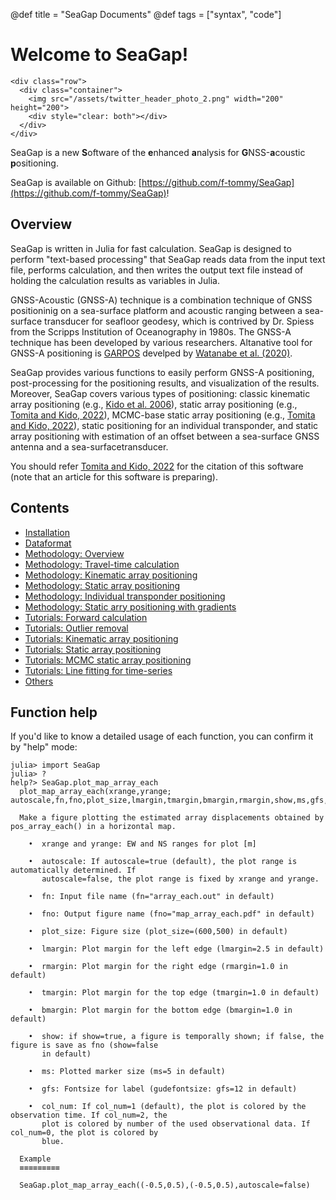 @def title = "SeaGap Documents"
@def tags = ["syntax", "code"]

# Welcome to SeaGap!

~~~
<div class="row">
  <div class="container">
    <img src="/assets/twitter_header_photo_2.png" width="200" height="200">
    <div style="clear: both"></div>      
  </div>
</div>
~~~

SeaGap is a new **S**oftware of the **e**nhanced **a**nalysis for **G**NSS-**a**coustic **p**ositioning.

SeaGap is available on Github: [https://github.com/f-tommy/SeaGap](https://github.com/f-tommy/SeaGap)!

## Overview

SeaGap is written in Julia for fast calculation. SeaGap is designed to perform "text-based processing" that SeaGap reads data from the input text file, performs calculation, and then writes the output text file instead of holding the calculation results as variables in Julia.

GNSS-Acoustic (GNSS-A) technique is a combination technique of GNSS positioninig on a sea-surface platform and acoustic ranging between a sea-surface transducer for seafloor geodesy, which is contrived by Dr. Spiess from the Scripps Institution of Oceanography in 1980s. The GNSS-A technique has been developed by various researchers. Altanative tool for GNSS-A positioning is [GARPOS](https://github.com/s-watanabe-jhod/garpos) develped by [Watanabe et al. (2020)](https://www.frontiersin.org/articles/10.3389/feart.2020.597532/full).

SeaGap provides various functions to easily perform GNSS-A positioning, post-processing for the positioning results, and visualization of the results. Moreover, SeaGap covers various types of positioning: classic kinematic array positioning (e.g., [Kido et al. 2006](https://earth-planets-space.springeropen.com/articles/10.1186/BF03351996)), static array positioning (e.g., [Tomita and Kido, 2022](https://earth-planets-space.springeropen.com/articles/10.1186/s40623-022-01740-0)), MCMC-base static array positioning (e.g., [Tomita and Kido, 2022](https://earth-planets-space.springeropen.com/articles/10.1186/s40623-022-01740-0)), static positioning for an individual transponder, and static array positioning with estimation of an offset between a sea-surface GNSS antenna and a sea-surfacetransducer.

You should refer  [Tomita and Kido, 2022](https://earth-planets-space.springeropen.com/articles/10.1186/s40623-022-01740-0) for the citation of this software (note that an article  for this software is preparing). 

## Contents

* [Installation](/install/)
* [Dataformat](/dataformat/)
* [Methodology: Overview](/methodoverview/)
* [Methodology: Travel-time calculation](/methodtt/)
* [Methodology: Kinematic array positioning](/methodkinematic/)
* [Methodology: Static array positioning](/methodstatic/)
* [Methodology: Individual transponder positioning](/methodsingle/)
* [Methodology: Static arry positioning with gradients](/methodmcmcpvg/)
* [Tutorials: Forward calculation](/tutorialforward/)
* [Tutorials: Outlier removal](/tutorialdenoise/)
* [Tutorials: Kinematic array positioning](/tutorialkinematic/)
* [Tutorials: Static array positioning](/tutorialstatic/)
* [Tutorials: MCMC static array positioning](/tutorialmcmcpvg/)
* [Tutorials: Line fitting for time-series](/tutorialts/)
* [Others](/others/)

## Function help

If you'd like to know a detailed usage of each function, you can confirm it by "help" mode:

```julia-repl
julia> import SeaGap
julia> ?
help?> SeaGap.plot_map_array_each
  plot_map_array_each(xrange,yrange; autoscale,fn,fno,plot_size,lmargin,tmargin,bmargin,rmargin,show,ms,gfs,col_num)

  Make a figure plotting the estimated array displacements obtained by pos_array_each() in a horizontal map.

    •  xrange and yrange: EW and NS ranges for plot [m]

    •  autoscale: If autoscale=true (default), the plot range is automatically determined. If
       autoscale=false, the plot range is fixed by xrange and yrange.

    •  fn: Input file name (fn="array_each.out" in default)

    •  fno: Output figure name (fno="map_array_each.pdf" in default)

    •  plot_size: Figure size (plot_size=(600,500) in default)

    •  lmargin: Plot margin for the left edge (lmargin=2.5 in default)

    •  rmargin: Plot margin for the right edge (rmargin=1.0 in default)

    •  tmargin: Plot margin for the top edge (tmargin=1.0 in default)

    •  bmargin: Plot margin for the bottom edge (bmargin=1.0 in default)

    •  show: if show=true, a figure is temporally shown; if false, the figure is save as fno (show=false
       in default)

    •  ms: Plotted marker size (ms=5 in default)

    •  gfs: Fontsize for label (gudefontsize: gfs=12 in default)

    •  col_num: If col_num=1 (default), the plot is colored by the observation time. If col_num=2, the
       plot is colored by number of the used observational data. If col_num=0, the plot is colored by
       blue.

  Example
  ≡≡≡≡≡≡≡≡≡

  SeaGap.plot_map_array_each((-0.5,0.5),(-0.5,0.5),autoscale=false)
```
